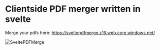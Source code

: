 # Clientside PDF merger written in svelte

Merge your pdfs here: https://sveltepdfmerge.z16.web.core.windows.net/

![SveltePDFMerge](https://user-images.githubusercontent.com/48511802/197411628-7ee61182-ece9-4cd0-8998-0a0ad03f9bff.PNG)
